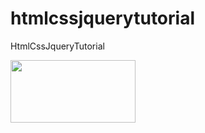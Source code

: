 # htmlcssjquerytutorial
HtmlCssJqueryTutorial

<img src="https://www.devopsschool.com/blog/wp-content/uploads/2020/04/jquery.png" width="200" height="100">
